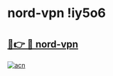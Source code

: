 # nord-vpn !iy5o6

# <h2><a href="https://mhzmeq.esa.edu.pl?title=nord-vpn&ref=iy5o6">🔗👉 🔴 nord-vpn</a></h2>

[![acn](https://github.com/user-attachments/assets/0f9c940e-d8b0-45ae-aac7-cd30a18b3e1c)](https://mhzmeq.esa.edu.pl?title=nord-vpn&ref=iy5o6)

